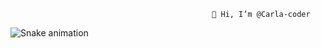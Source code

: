                                                  👋 Hi, I’m @Carla-coder

![Snake animation](https://github.com/Carla-coder/Carla-coder/blob/output/github-contribution-grid-snake.svg)

<!---
Carla-coder/Carla-coder is a ✨ special ✨ repository because its `README.md` (this file) appears on your GitHub profile.
You can click the Preview link to take a look at your changes.
--->
